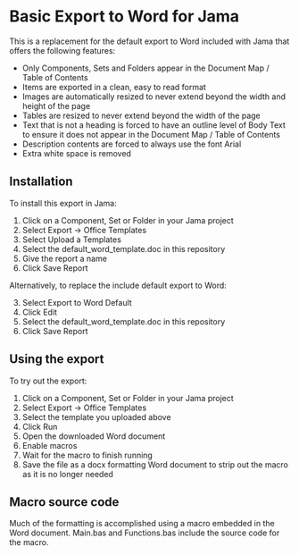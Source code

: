 # Basic Export to Word for Jama

This is a replacement for the default export to Word included with Jama that offers the following features:
* Only Components, Sets and Folders appear in the Document Map / Table of Contents
* Items are exported in a clean, easy to read format
* Images are automatically resized to never extend beyond the width and height of the page
* Tables are resized to never extend beyond the width of the page
* Text that is not a heading is forced to have an outline level of Body Text to ensure it does not appear in the Document Map / Table of Contents
* Description contents are forced to always use the font Arial
* Extra white space is removed

## Installation

To install this export in Jama:

1. Click on a Component, Set or Folder in your Jama project
2. Select Export -> Office Templates
3. Select Upload a Templates
4. Select the default_word_template.doc in this repository
5. Give the report a name
6. Click Save Report

Alternatively, to replace the include default export to Word:

3. Select Export to Word Default
4. Click Edit
5. Select the default_word_template.doc in this repository
6. Click Save Report

## Using the export

To try out the export:

1. Click on a Component, Set or Folder in your Jama project
2. Select Export -> Office Templates
3. Select the template you uploaded above
4. Click Run
5. Open the downloaded Word document
6. Enable macros
7. Wait for the macro to finish running
8. Save the file as a docx formatting Word document to strip out the macro as it is no longer needed

## Macro source code

Much of the formatting is accomplished using a macro embedded in the Word document. Main.bas and Functions.bas include the source code for the macro.